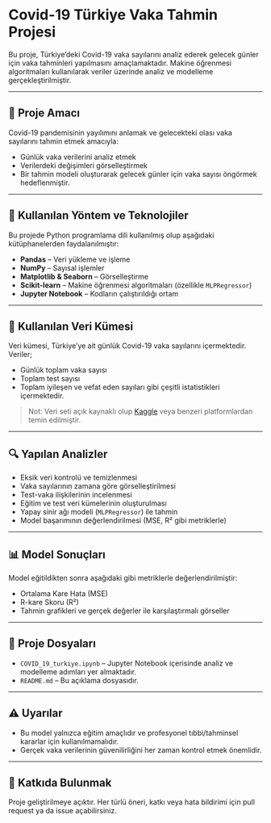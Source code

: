 # Covid-19 Türkiye Vaka Tahmin Projesi

Bu proje, Türkiye’deki Covid-19 vaka sayılarını analiz ederek gelecek günler için vaka tahminleri yapılmasını amaçlamaktadır. Makine öğrenmesi algoritmaları kullanılarak veriler üzerinde analiz ve modelleme gerçekleştirilmiştir.

---

## 📌 Proje Amacı

Covid-19 pandemisinin yayılımını anlamak ve gelecekteki olası vaka sayılarını tahmin etmek amacıyla:
- Günlük vaka verilerini analiz etmek
- Verilerdeki değişimleri görselleştirmek
- Bir tahmin modeli oluşturarak gelecek günler için vaka sayısı öngörmek hedeflenmiştir.

---

## 🧠 Kullanılan Yöntem ve Teknolojiler

Bu projede Python programlama dili kullanılmış olup aşağıdaki kütüphanelerden faydalanılmıştır:

- **Pandas** – Veri yükleme ve işleme
- **NumPy** – Sayısal işlemler
- **Matplotlib & Seaborn** – Görselleştirme
- **Scikit-learn** – Makine öğrenmesi algoritmaları (özellikle `MLPRegressor`)
- **Jupyter Notebook** – Kodların çalıştırıldığı ortam

---

## 🔢 Kullanılan Veri Kümesi

Veri kümesi, Türkiye’ye ait günlük Covid-19 vaka sayılarını içermektedir. Veriler;
- Günlük toplam vaka sayısı
- Toplam test sayısı
- Toplam iyileşen ve vefat eden sayıları
gibi çeşitli istatistikleri içermektedir.

> Not: Veri seti açık kaynaklı olup [Kaggle](https://www.kaggle.com/) veya benzeri platformlardan temin edilmiştir.

---

## 🔍 Yapılan Analizler

- Eksik veri kontrolü ve temizlenmesi
- Vaka sayılarının zamana göre görselleştirilmesi
- Test-vaka ilişkilerinin incelenmesi
- Eğitim ve test veri kümelerinin oluşturulması
- Yapay sinir ağı modeli (`MLPRegressor`) ile tahmin
- Model başarımının değerlendirilmesi (MSE, R² gibi metriklerle)

---

## 📊 Model Sonuçları

Model eğitildikten sonra aşağıdaki gibi metriklerle değerlendirilmiştir:
- Ortalama Kare Hata (MSE)
- R-kare Skoru (R²)
- Tahmin grafikleri ve gerçek değerler ile karşılaştırmalı görseller

---

## 📁 Proje Dosyaları

- `COVID_19_turkiye.ipynb` – Jupyter Notebook içerisinde analiz ve modelleme adımları yer almaktadır.
- `README.md` – Bu açıklama dosyasıdır.

---

## ⚠️ Uyarılar

- Bu model yalnızca eğitim amaçlıdır ve profesyonel tıbbi/tahminsel kararlar için kullanılmamalıdır.
- Gerçek vaka verilerinin güvenilirliğini her zaman kontrol etmek önemlidir.

---

## 📌 Katkıda Bulunmak

Proje geliştirilmeye açıktır. Her türlü öneri, katkı veya hata bildirimi için pull request ya da issue açabilirsiniz.

